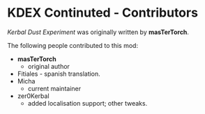KDEX Continuted - Contributors
==============================

*Kerbal Dust Experiment* was originally written by **masTerTorch**.

The following people contributed to this mod:

 - **masTerTorch**
   - original author
 - Fitiales - spanish translation.
 - Micha
   - current maintainer
 - zer0Kerbal
   - added localisation support; other tweaks.
